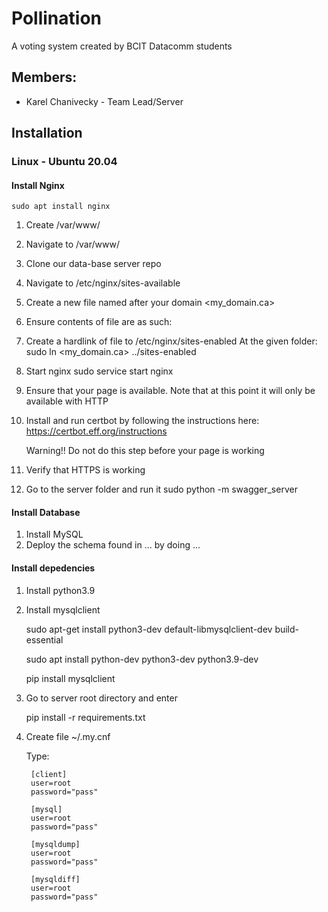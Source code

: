 # Pollination

A voting system created by BCIT Datacomm students

## Members:
- Karel Chanivecky - Team Lead/Server

## Installation

### Linux - Ubuntu 20.04

#### Install Nginx

    sudo apt install nginx
1. Create /var/www/
1. Navigate to /var/www/
1. Clone our data-base server repo
1. Navigate to /etc/nginx/sites-available
1. Create a new file named after your domain <my_domain.ca>
1. Ensure contents of file are as such:
1. Create a hardlink of file to /etc/nginx/sites-enabled
    At the given folder:
        sudo ln <my_domain.ca> ../sites-enabled
1. Start nginx
    sudo service start nginx
1. Ensure that your page is available. Note that at this point it will only be available with HTTP
1. Install and run certbot by following the instructions here:
    https://certbot.eff.org/instructions
    
    Warning!! Do not do this step before your page is working
1. Verify that HTTPS is working

1. Go to the server folder and run it
    sudo python -m swagger_server

#### Install Database

1. Install MySQL
1. Deploy the schema found in ... by doing ... 

#### Install depedencies
1. Install python3.9
1. Install mysqlclient
    

    sudo apt-get install python3-dev default-libmysqlclient-dev build-essential

    sudo apt install python-dev python3-dev python3.9-dev

    pip install mysqlclient

1. Go to server root directory and enter
   
    pip install -r requirements.txt

1. Create file ~/.my.cnf
    
    Type: 
   
        [client]
        user=root
        password="pass"
        
        [mysql]
        user=root
        password="pass"
        
        [mysqldump]
        user=root
        password="pass"
        
        [mysqldiff]
        user=root
        password="pass"
    
    
   